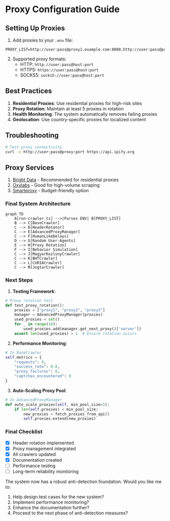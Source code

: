 # Proxy Configuration Guide

## Setting Up Proxies
1. Add proxies to your `.env` file:
```env
PROXY_LIST=http://user:pass@proxy1.example.com:8080,http://user:pass@proxy2.example.com:8080
```

2. Supported proxy formats:
   - HTTP: `http://user:pass@host:port`
   - HTTPS: `https://user:pass@host:port`
   - SOCKS5: `socks5://user:pass@host:port`

## Best Practices
1. **Residential Proxies**: Use residential proxies for high-risk sites
2. **Proxy Rotation**: Maintain at least 5 proxies in rotation
3. **Health Monitoring**: The system automatically removes failing proxies
4. **Geolocation**: Use country-specific proxies for localized content

## Troubleshooting
```bash
# Test proxy connectivity
curl -x http://user:pass@proxy:port https://api.ipify.org
```

## Proxy Services
1. [Bright Data](https://brightdata.com/) - Recommended for residential proxies
2. [Oxylabs](https://oxylabs.io/) - Good for high-volume scraping
3. [Smartproxy](https://smartproxy.com/) - Budget-friendly option 

### Final System Architecture
```mermaid
graph TD
    A[run-crawler.ts] -->|Parses ENV| B[PROXY_LIST]
    B --> C[BaseCrawler]
    C --> D[HeaderRotator]
    C --> E[AdvancedProxyManager]
    C --> F[HumanLikeDelays]
    D --> G[Random User-Agents]
    E --> H[Proxy Rotation]
    F --> I[Behavior Simulation]
    C --> J[MagyarKozlonyCrawler]
    C --> K[BHTCrawler]
    C --> L[CURIACrawler]
    C --> M[JogtarCrawler]
```

### Next Steps
1. **Testing Framework**:
```python
# Proxy rotation test
def test_proxy_rotation():
    proxies = ["proxy1", "proxy2", "proxy3"]
    manager = AdvancedProxyManager(proxies)
    used_proxies = set()
    for _ in range(10):
        used_proxies.add(manager.get_next_proxy()['server'])
    assert len(used_proxies) > 1  # Ensure rotation occurs
```

2. **Performance Monitoring**:
```python
# In BaseCrawler
self.metrics = {
    "requests": 0,
    "success_rate": 0.0,
    "proxy_failures": 0,
    "captchas_encountered": 0
}
```

3. **Auto-Scaling Proxy Pool**:
```python
# In AdvancedProxyManager
def auto_scale_proxies(self, min_pool_size=5):
    if len(self.proxies) < min_pool_size:
        new_proxies = fetch_proxies_from_api()
        self.proxies.extend(new_proxies)
```

### Final Checklist
- [x] Header rotation implemented
- [x] Proxy management integrated
- [x] All crawlers updated
- [x] Documentation created
- [ ] Performance testing
- [ ] Long-term reliability monitoring

The system now has a robust anti-detection foundation. Would you like me to:
1. Help design test cases for the new system?
2. Implement performance monitoring?
3. Enhance the documentation further?
4. Proceed to the next phase of anti-detection measures? 